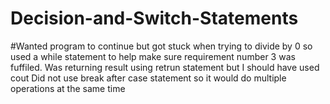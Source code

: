 # Decision-and-Switch-Statements

#Wanted program to continue but got stuck when trying to divide by 0 so used a while statement to help make sure requirement number 3 was fuffiled. 
Was returning result using retrun statement but I should have used cout
Did not use break after case statement so it would do multiple operations at the same time
